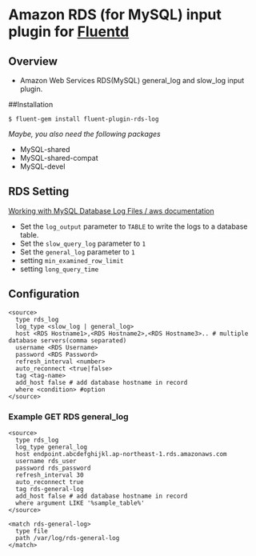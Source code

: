 # Amazon RDS (for MySQL) input plugin for [Fluentd](http://fluentd.org)

## Overview
- Amazon Web Services RDS(MySQL) general_log and slow_log input plugin.  

##Installation

    $ fluent-gem install fluent-plugin-rds-log
*Maybe, you also need the following packages*
- MySQL-shared
- MySQL-shared-compat
- MySQL-devel

## RDS Setting

[Working with MySQL Database Log Files / aws documentation](http://docs.aws.amazon.com/AmazonRDS/latest/UserGuide/USER_LogAccess.Concepts.MySQL.html)

- Set the `log_output` parameter to `TABLE` to write the logs to a database table.
- Set the `slow_query_log` parameter to `1`
- Set the `general_log` parameter to `1`
- setting `min_examined_row_limit`
- setting `long_query_time`

## Configuration

```config
<source>
  type rds_log
  log_type <slow_log | general_log>
  host <RDS Hostname1>,<RDS Hostname2>,<RDS Hostname3>.. # multiple database servers(comma separated)
  username <RDS Username>
  password <RDS Password>
  refresh_interval <number>
  auto_reconnect <true|false>
  tag <tag-name>
  add_host false # add database hostname in record
  where <condition> #option
</source>
```

### Example GET RDS general_log

```config
<source>
  type rds_log
  log_type general_log
  host endpoint.abcdefghijkl.ap-northeast-1.rds.amazonaws.com
  username rds_user
  password rds_password
  refresh_interval 30
  auto_reconnect true
  tag rds-general-log
  add_host false # add database hostname in record
  where argument LIKE '%sample_table%'
</source>

<match rds-general-log>
  type file
  path /var/log/rds-general-log
</match>
```

